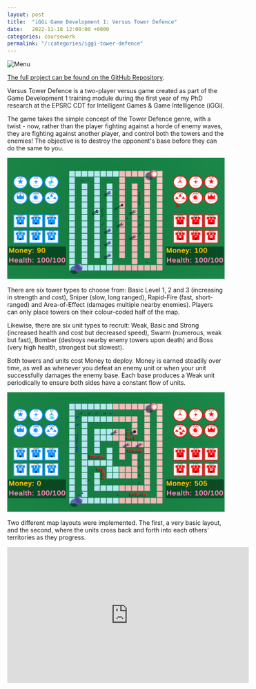 ```yaml
---
layout: post
title:  "iGGi Game Development 1: Versus Tower Defence"
date:   2022-11-18 12:00:00 +0000
categories: coursework
permalink: "/:categories/iggi-tower-defence"
---
```


![Menu](../img/Tower_Defence1.png "The main menu of Versus Tower Defence.")

[The full project can be found on the GitHub Repository][tower-defence].

Versus Tower Defence is a two-player versus game created as part of the Game Development 1 training module during the first year of my PhD research at the EPSRC CDT for Intelligent Games & Game Intelligence (iGGi).

The game takes the simple concept of the Tower Defence genre, with a twist - now, rather than the player fighting against a horde of enemy waves, they are fighting against another player, and control both the towers and the enemies! The objective is to destroy the opponent's base before they can do the same to you.

![Level1](../img/Tower_Defence_2.png "An overview of the game's layout on the first level.")

There are six tower types to choose from: Basic Level 1, 2 and 3 (increasing in strength and cost), Sniper (slow, long ranged), Rapid-Fire (fast, short-ranged) and Area-of-Effect (damages multiple nearby enemies). Players can only place towers on their colour-coded half of the map.

Likewise, there are six unit types to recruit: Weak, Basic and Strong (increased health and cost but decreased speed), Swarm (numerous, weak but fast), Bomber (destroys nearby enemy towers upon death) and Boss (very high health, strongest but slowest).

Both towers and units cost Money to deploy. Money is earned steadily over time, as well as whenever you defeat an enemy unit or when your unit successfully damages the enemy base. Each base produces a Weak unit periodically to ensure both sides have a constant flow of units.

![Level2](../img/Tower_Defence_3.png "An overview of the game's layout on the second level.")

Two different map layouts were implemented. The first, a very basic layout, and the second, where the units cross back and forth into each others' territories as they progress.

<iframe width="560" height="315" src="https://www.youtube.com/embed/kKFXZtiydtI?si=41kYaJgvaFLgtVPa" title="YouTube video player" frameborder="0" allow="accelerometer; autoplay; clipboard-write; encrypted-media; gyroscope; picture-in-picture; web-share" referrerpolicy="strict-origin-when-cross-origin" allowfullscreen></iframe>

[tower-defence]: https://github.com/Toby-Best/TowerDefenceIGGI/tree/final